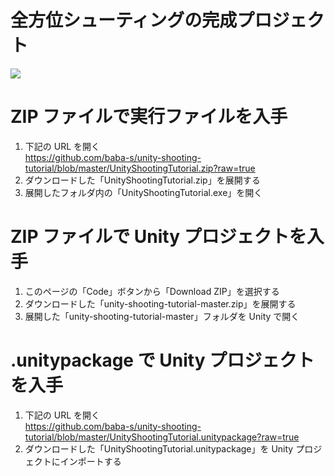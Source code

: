 # 全方位シューティングの完成プロジェクト

![](https://cdn-ak.f.st-hatena.com/images/fotolife/b/baba_s/20180330/20180330202127.gif) 

# ZIP ファイルで実行ファイルを入手

1. 下記の URL を開く  
https://github.com/baba-s/unity-shooting-tutorial/blob/master/UnityShootingTutorial.zip?raw=true  
2. ダウンロードした「UnityShootingTutorial.zip」を展開する  
3. 展開したフォルダ内の「UnityShootingTutorial.exe」を開く  

# ZIP ファイルで Unity プロジェクトを入手

1. このページの「Code」ボタンから「Download ZIP」を選択する  
2. ダウンロードした「unity-shooting-tutorial-master.zip」を展開する  
3. 展開した「unity-shooting-tutorial-master」フォルダを Unity で開く  

# .unitypackage で Unity プロジェクトを入手

1. 下記の URL を開く  
https://github.com/baba-s/unity-shooting-tutorial/blob/master/UnityShootingTutorial.unitypackage?raw=true  
2. ダウンロードした「UnityShootingTutorial.unitypackage」を Unity プロジェクトにインポートする 

